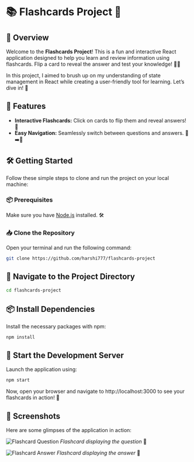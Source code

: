 # 📚 Flashcards Project 🎉

## 🚀 Overview

Welcome to the **Flashcards Project**! This is a fun and interactive React application designed to help you learn and review information using flashcards. Flip a card to reveal the answer and test your knowledge! 🧠✨ 

In this project, I aimed to brush up on my understanding of state management in React while creating a user-friendly tool for learning. Let’s dive in! 🌊

## 🌟 Features

- **Interactive Flashcards:** Click on cards to flip them and reveal answers! 🔄
- **Easy Navigation:** Seamlessly switch between questions and answers. 📖➡️📘

## 🛠️ Getting Started

Follow these simple steps to clone and run the project on your local machine:

### 📦 Prerequisites

Make sure you have [Node.js](https://nodejs.org/) installed. 🛠️

### 📥 Clone the Repository

Open your terminal and run the following command:

```bash
git clone https://github.com/harshi777/flashcards-project
```
## 📂 Navigate to the Project Directory
```bash
cd flashcards-project
``` 
## 📦 Install Dependencies
Install the necessary packages with npm:
```bash
npm install
```
## 🚀 Start the Development Server
Launch the application using:
```bash
npm start
```
Now, open your browser and navigate to http://localhost:3000 to see your flashcards in action! 🎈
## 📸 Screenshots

Here are some glimpses of the application in action:

![Flashcard Question](./src/screenshots/fq.png)
*Flashcard displaying the question* 🤔

![Flashcard Answer](./src/screenshots/fa.png)
*Flashcard displaying the answer* 🎉




